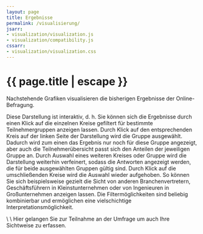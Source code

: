 ```yaml
---
layout: page
title: Ergebnisse
permalink: /visualisierung/
jsarr:
- visualization/visualization.js
- visualization/compatibility.js
cssarr:
- visualization/visualization.css
---
```


<h1 class="page-title">{{ page.title | escape }}</h1>

Nachstehende Grafiken visualisieren die bisherigen Ergebnisse der Online-Befragung.

Diese Darstellung ist interaktiv, d. h. Sie können sich die Ergebnisse durch einen Klick auf die einzelnen Kreise gefiltert für bestimmte Teilnehmergruppen anzeigen lassen. Durch Klick auf den entsprechenden Kreis auf der linken Seite der Darstellung wird die Gruppe ausgewählt. Dadurch wird zum einen das Ergebnis nur noch für diese Gruppe angezeigt, aber auch die Teilnehmerübersicht passt sich den Anteilen der jeweiligen Gruppe an.
Durch Auswahl eines weiteren Kreises oder Gruppe wird die Darstellung weiterhin verfeinert, sodass die Antworten angezeigt werden, die für beide ausgewählten Gruppen gültig sind.
Durch Klick auf die umschließenden Kreise wird die Auswahl wieder aufgehoben.
So können Sie sich beispielsweise gezielt die Sicht von anderen Branchenvertretern, Geschäftsführern in Kleinstunternehmen oder von Ingenieuren in Großunternehmen anzeigen lassen. Die Filtermöglichkeiten sind beliebig kombinierbar und ermöglichen eine vielschichtige Interpretationsmöglichkeit.


<div id="karobau_viz"></div>
<div id="viz_compat"></div>



 \\
 \\
Hier gelangen Sie zur Teilnahme an der Umfrage um auch Ihre Sichtweise zu erfassen.

